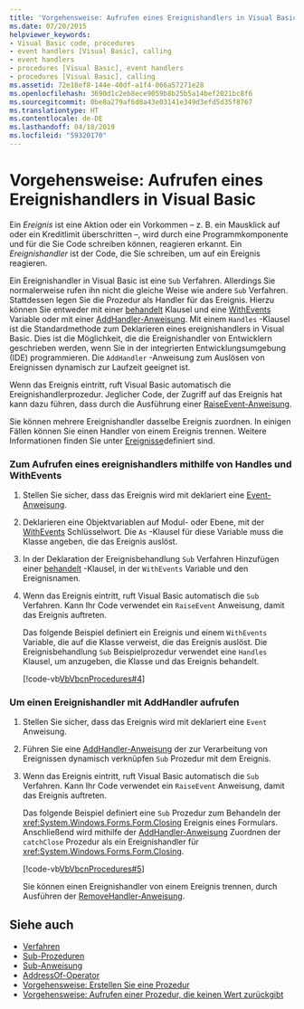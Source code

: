```yaml
---
title: 'Vorgehensweise: Aufrufen eines Ereignishandlers in Visual Basic'
ms.date: 07/20/2015
helpviewer_keywords:
- Visual Basic code, procedures
- event handlers [Visual Basic], calling
- event handlers
- procedures [Visual Basic], event handlers
- procedures [Visual Basic], calling
ms.assetid: 72e18ef8-144e-40df-a1f4-066a57271e28
ms.openlocfilehash: 3690d1c2eb8ece9059b8b25b5a14bef2021bc8f6
ms.sourcegitcommit: 0be8a279af6d8a43e03141e349d3efd5d35f8767
ms.translationtype: HT
ms.contentlocale: de-DE
ms.lasthandoff: 04/18/2019
ms.locfileid: "59320170"
---
```

# <a name="how-to-call-an-event-handler-in-visual-basic"></a>Vorgehensweise: Aufrufen eines Ereignishandlers in Visual Basic
Ein *Ereignis* ist eine Aktion oder ein Vorkommen – z. B. ein Mausklick auf oder ein Kreditlimit überschritten –, wird durch eine Programmkomponente und für die Sie Code schreiben können, reagieren erkannt. Ein *Ereignishandler* ist der Code, die Sie schreiben, um auf ein Ereignis reagieren.  
  
 Ein Ereignishandler in Visual Basic ist eine `Sub` Verfahren. Allerdings Sie normalerweise rufen ihn nicht die gleiche Weise wie andere `Sub` Verfahren. Stattdessen legen Sie die Prozedur als Handler für das Ereignis. Hierzu können Sie entweder mit einer [behandelt](../../../../visual-basic/language-reference/statements/handles-clause.md) Klausel und eine [WithEvents](../../../../visual-basic/language-reference/modifiers/withevents.md) Variable oder mit einer [AddHandler-Anweisung](../../../../visual-basic/language-reference/statements/addhandler-statement.md). Mit einem `Handles` -Klausel ist die Standardmethode zum Deklarieren eines ereignishandlers in Visual Basic. Dies ist die Möglichkeit, die die Ereignishandler von Entwicklern geschrieben werden, wenn Sie in der integrierten Entwicklungsumgebung (IDE) programmieren. Die `AddHandler` -Anweisung zum Auslösen von Ereignissen dynamisch zur Laufzeit geeignet ist.  
  
 Wenn das Ereignis eintritt, ruft Visual Basic automatisch die Ereignishandlerprozedur. Jeglicher Code, der Zugriff auf das Ereignis hat kann dazu führen, dass durch die Ausführung einer [RaiseEvent-Anweisung](../../../../visual-basic/language-reference/statements/raiseevent-statement.md).  
  
 Sie können mehrere Ereignishandler dasselbe Ereignis zuordnen. In einigen Fällen können Sie einen Handler von einem Ereignis trennen. Weitere Informationen finden Sie unter [Ereignisse](../../../../visual-basic/programming-guide/language-features/events/index.md)definiert sind.  
  
### <a name="to-call-an-event-handler-using-handles-and-withevents"></a>Zum Aufrufen eines ereignishandlers mithilfe von Handles und WithEvents  
  
1. Stellen Sie sicher, dass das Ereignis wird mit deklariert eine [Event-Anweisung](../../../../visual-basic/language-reference/statements/event-statement.md).  
  
2. Deklarieren eine Objektvariablen auf Modul- oder Ebene, mit der [WithEvents](../../../../visual-basic/language-reference/modifiers/withevents.md) Schlüsselwort. Die `As` -Klausel für diese Variable muss die Klasse angeben, die das Ereignis auslöst.  
  
3. In der Deklaration der Ereignisbehandlung `Sub` Verfahren Hinzufügen einer [behandelt](../../../../visual-basic/language-reference/statements/handles-clause.md) -Klausel, in der `WithEvents` Variable und den Ereignisnamen.  
  
4. Wenn das Ereignis eintritt, ruft Visual Basic automatisch die `Sub` Verfahren. Kann Ihr Code verwendet ein `RaiseEvent` Anweisung, damit das Ereignis auftreten.  
  
     Das folgende Beispiel definiert ein Ereignis und einem `WithEvents` Variable, die auf die Klasse verweist, die das Ereignis auslöst. Die Ereignisbehandlung `Sub` Beispielprozedur verwendet eine `Handles` Klausel, um anzugeben, die Klasse und das Ereignis behandelt.  
  
     [!code-vb[VbVbcnProcedures#4](~/samples/snippets/visualbasic/VS_Snippets_VBCSharp/VbVbcnProcedures/VB/Class1.vb#4)]  
  
### <a name="to-call-an-event-handler-using-addhandler"></a>Um einen Ereignishandler mit AddHandler aufrufen  
  
1. Stellen Sie sicher, dass das Ereignis wird mit deklariert eine `Event` Anweisung.  
  
2. Führen Sie eine [AddHandler-Anweisung](../../../../visual-basic/language-reference/statements/addhandler-statement.md) der zur Verarbeitung von Ereignissen dynamisch verknüpfen `Sub` Prozedur mit dem Ereignis.  
  
3. Wenn das Ereignis eintritt, ruft Visual Basic automatisch die `Sub` Verfahren. Kann Ihr Code verwendet ein `RaiseEvent` Anweisung, damit das Ereignis auftreten.  
  
     Das folgende Beispiel definiert eine `Sub` Prozedur zum Behandeln der <xref:System.Windows.Forms.Form.Closing> Ereignis eines Formulars. Anschließend wird mithilfe der [AddHandler-Anweisung](../../../../visual-basic/language-reference/statements/addhandler-statement.md) Zuordnen der `catchClose` Prozedur als ein Ereignishandler für <xref:System.Windows.Forms.Form.Closing>.  
  
     [!code-vb[VbVbcnProcedures#5](~/samples/snippets/visualbasic/VS_Snippets_VBCSharp/VbVbcnProcedures/VB/Class1.vb#5)]  
  
     Sie können einen Ereignishandler von einem Ereignis trennen, durch Ausführen der [RemoveHandler-Anweisung](../../../../visual-basic/language-reference/statements/removehandler-statement.md).  
  
## <a name="see-also"></a>Siehe auch

- [Verfahren](./index.md)
- [Sub-Prozeduren](./sub-procedures.md)
- [Sub-Anweisung](../../../../visual-basic/language-reference/statements/sub-statement.md)
- [AddressOf-Operator](../../../../visual-basic/language-reference/operators/addressof-operator.md)
- [Vorgehensweise: Erstellen Sie eine Prozedur](./how-to-create-a-procedure.md)
- [Vorgehensweise: Aufrufen einer Prozedur, die keinen Wert zurückgibt](./how-to-call-a-procedure-that-does-not-return-a-value.md)
